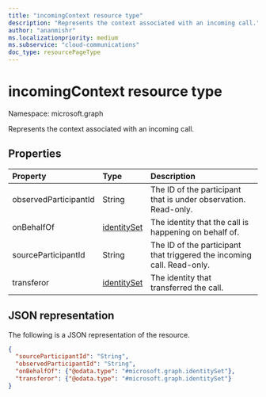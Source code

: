 ```yaml
---
title: "incomingContext resource type"
description: "Represents the context associated with an incoming call."
author: "ananmishr"
ms.localizationpriority: medium
ms.subservice: "cloud-communications"
doc_type: resourcePageType
---
```


# incomingContext resource type

Namespace: microsoft.graph

Represents the context associated with an incoming call.

## Properties

| Property              | Type                          | Description                                                             |
|:----------------------|:------------------------------|:------------------------------------------------------------------------|
| observedParticipantId | String                        | The ID of the participant that is under observation. Read-only.         |
| onBehalfOf            | [identitySet](identityset.md) | The identity that the call is happening on behalf of.                   |
| sourceParticipantId   | String                        | The ID of the participant that triggered the incoming call. Read-only.  |
| transferor            | [identitySet](identityset.md) | The identity that transferred the call.                                 |

## JSON representation

The following is a JSON representation of the resource.

<!-- {
  "blockType": "resource",
  "optionalProperties": [
    "sourceParticipantId",
    "observedParticipantId",
    "onBehalfOf",
    "transferor"
  ],
  "@odata.type": "microsoft.graph.incomingContext"
}-->
```json
{
  "sourceParticipantId": "String",
  "observedParticipantId": "String",
  "onBehalfOf": {"@odata.type": "#microsoft.graph.identitySet"},
  "transferor": {"@odata.type": "#microsoft.graph.identitySet"}
}
```

<!-- uuid: 8fcb5dbc-d5aa-4681-8e31-b001d5168d79
2015-10-25 14:57:30 UTC -->
<!--
{
  "type": "#page.annotation",
  "description": "incomingContext resource",
  "keywords": "",
  "section": "documentation",
  "tocPath": "",
  "suppressions": []
}
-->

